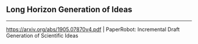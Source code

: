 ## Long Horizon Generation of Ideas

---

https://arxiv.org/abs/1905.07870v4.pdf | PaperRobot: Incremental Draft Generation of Scientific Ideas
